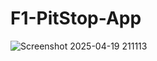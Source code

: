 # F1-PitStop-App
![Screenshot 2025-04-19 211113](https://github.com/user-attachments/assets/10bbd406-05fc-4d1a-834b-7754872bb68b)
